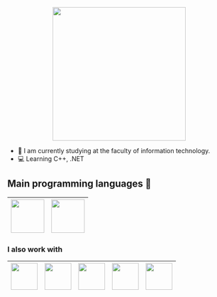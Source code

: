 
<p align="center">
<img src="https://raw.githubusercontent.com/saadeghi/saadeghi/master/dino.gif" href="" height="300">

- 🔭 I am currently studying at the faculty of information technology.
- 💻 Learning C++, .NET 
## Main programming languages 🖤
| <img src="https://www.clipartmax.com/png/full/200-2002716_software-development-clipart-practical-c-logo.png" height="75"> | <img src="https://static.tildacdn.com/tild6137-6663-4538-a464-363665363534/68747470733a2f2f6469.png" height="75"> |
| -------- | -------- |


### I also work with 
| <img src="https://upload.wikimedia.org/wikipedia/commons/thumb/6/61/HTML5_logo_and_wordmark.svg/1200px-HTML5_logo_and_wordmark.svg.png" height="60"> | <img src="https://i.hizliresim.com/nbGBXa.png" height="60"> | <img src="https://www.ascendtraining.com/wp-content/uploads/2015/06/javascript.png" height="60"> | <img src="https://hsto.org/webt/ph/zy/by/phzybyqyo4afy-fkn51qrxgqupc.png" height="60"> | <img src="https://www.phpro.be/media/440/download/react%404x.png?v=2" height="60"> |
| -------- | -------- | --------- | --------- | ---------- |
